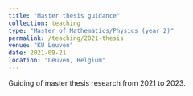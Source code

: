```yaml
---
title: "Master thesis guidance"
collection: teaching
type: "Master of Mathematics/Physics (year 2)"
permalink: /teaching/2021-thesis
venue: "KU Leuven"
date: 2021-09-21
location: "Leuven, Belgium"
---
```


Guiding of master thesis research from 2021 to 2023.
